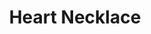 ---
layout: product
title: Heart Necklace
meta: This is a heart necklace. 
type: necklace
image:
quantity: 0
stock: OUT OF STOCK
---
